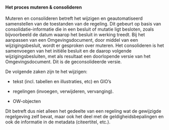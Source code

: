 #### Het proces muteren & consolideren

Muteren en consolideren betreft het wijzigen en geautomatiseerd samenstellen van de toestanden van de regeling. 
Dit gebeurt op basis van consolidatie-informatie die in een besluit of mutatie ligt besloten, zoals bijvoorbeeld 
de datum waarop het besluit in werking treedt. 
Bij het aanpassen van een Omgevingsdocument, door middel van een wijzigingsbesluit, wordt er gesproken over muteren. 
Het consolideren is het samenvoegen van het initiële besluit en de daarop volgende wijzigingsbesluiten, met als resultaat 
een doorlopende versie van het Omgevingsdocument. Dit is de geconsolideerde versie.

De volgende zaken zijn te het wijzigen:

-   tekst (incl. tabellen en illustraties, etc) en GIO’s

-   regelingen (invoegen, verwijderen, vervanging).

-   OW-objecten

Dit betreft dus niet alleen het gedeelte van een regeling wat de gewijzigde regelgeving zelf bevat, maar ook het deel 
met de geldigheidsbepalingen en ook de informatie in de metadata (citeertitel, etc.).
